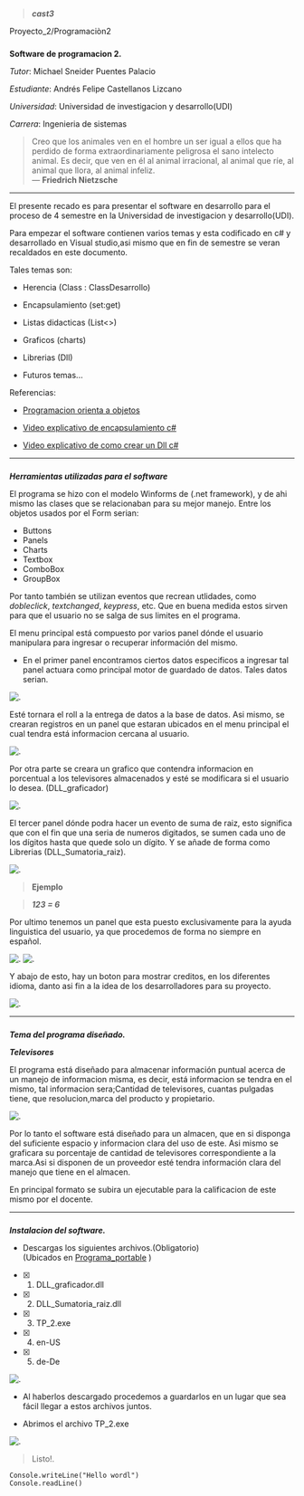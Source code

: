 ###
> ___cast3___

Proyecto_2/Programaciòn2

[img_arch]: https://user-images.githubusercontent.com/62570607/81858953-2af3b080-952a-11ea-81b4-6782999bfa09.jpg "Previsualizacion archivos"
[img_prog]: https://user-images.githubusercontent.com/62570607/81858935-24653900-952a-11ea-8e68-35d9db080fa0.jpg "Previsualizacion programa"
[img_log]: https://user-images.githubusercontent.com/62570607/81858950-2929ed00-952a-11ea-9e74-5e8ec14a169b.jpg "Logistica"
[img_registro]: https://user-images.githubusercontent.com/62570607/81863569-0fd86f00-9531-11ea-9a98-b327a1105279.png "Registros"
[img_ajust]: https://user-images.githubusercontent.com/62570607/81863560-0e0eab80-9531-11ea-9587-6bc663b5ac21.png  "Ajustes"
[img_ajust2]: https://user-images.githubusercontent.com/62570607/81863562-0ea74200-9531-11ea-8ef0-061e09021af2.png  "Idiomas"
[img_calculo]: https://user-images.githubusercontent.com/62570607/81863563-0ea74200-9531-11ea-9068-474bc6dde004.png  "Suma de raiz"
[img_grafico]: https://user-images.githubusercontent.com/62570607/81863564-0f3fd880-9531-11ea-8c11-1a5bffb5893b.png  "Grafico"
[img_usercontrol]: https://user-images.githubusercontent.com/62570607/81863566-0f3fd880-9531-11ea-9d72-ad90860f3335.PNG  "Datos"
[img_credi]: https://user-images.githubusercontent.com/62570607/81863567-0f3fd880-9531-11ea-9327-252fbbeb6147.png  "Creditos"
###
**Software de programacion 2.**

*Tutor*: Michael Sneider Puentes Palacio

*Estudiante*: Andrés Felipe Castellanos Lizcano

*Universidad*: Universidad de investigacion y desarrollo(UDI)

*Carrera*: Ingenieria de sistemas

> Creo que los animales ven en el hombre un ser igual a ellos que ha perdido de forma extraordinariamente peligrosa el sano intelecto animal.
>Es decir, que ven en él al animal irracional, al animal que ríe, al animal que llora, al animal infeliz.  
>   — **Friedrich Nietzsche**
---

El presente recado es para presentar el software en desarrollo para el proceso de 4 semestre en la Universidad de investigacion y desarrollo(UDI).

Para empezar el software contienen varios temas y esta codificado en c# y desarrollado en Visual studio,asi mismo que en fin de semestre se veran recaldados en este documento.

 Tales temas son:

- Herencia (Class : ClassDesarrollo)

- Encapsulamiento (set:get)

- Listas didacticas (List<>)

- Graficos (charts)

- Librerias  (Dll)

- Futuros temas...

Referencias:
- [Programacion orienta a objetos](https://www.fdi.ucm.es/profesor/jpavon/poo/1.1.Objetos%20y%20Clases.pdf)

- [Video explicativo de encapsulamiento c#](https://www.youtube.com/watch?v=_eyFoySmHPk)

- [Video explicativo de como crear un Dll c#](https://www.youtube.com/watch?v=I-rUqVu0eFA)


---

###
***Herramientas utilizadas para el software***



El programa se hizo con el modelo Winforms de (.net framework), y de ahi mismo las clases que se relacionaban para su mejor manejo.
Entre los objetos usados por el Form serian:

- Buttons
- Panels
- Charts
- Textbox
- ComboBox
- GroupBox

Por tanto también se utilizan eventos que recrean utlidades, como *dobleclick*, *textchanged*, *keypress*, etc. Que en buena medida estos sirven para que el usuario no se salga de sus limites en el programa.

El menu principal está compuesto por varios panel dónde el usuario manipulara para ingresar o recuperar información del mismo.

  - En el primer panel encontramos ciertos datos especificos a ingresar tal panel actuara como principal motor de guardado de datos. Tales datos serian.

![. ][img_registro]


Esté tornara el roll a la entrega de datos a la base de datos. Asi mismo, se crearan registros en un panel que estaran ubicados en el menu principal el cual tendra está informacion cercana al usuario.

![. ][img_usercontrol]

Por otra parte se creara un grafico que contendra informacion en porcentual a los televisores almacenados y esté se modificara si el usuario lo desea. (DLL_graficador)

![. ][img_grafico]

El tercer panel dónde podra hacer un evento de suma de raiz, esto significa que con el fin que una seria de numeros digitados, se sumen cada uno de los dígitos hasta que quede solo un dígito.
Y se añade de forma como Librerias (DLL_Sumatoria_raiz).

![. ][img_calculo]

> **Ejemplo**

> ___123 = 6___


Por ultimo tenemos un panel que esta puesto exclusivamente para la ayuda linguistica del usuario, ya que procedemos de forma no siempre en español.

![. ][img_ajust]   ![. ][img_ajust2]

Y abajo de esto, hay un boton para mostrar creditos, en los diferentes idioma, danto asi fin a la idea de los desarrolladores para su proyecto.

![. ][img_credi]

---


###
***Tema del programa diseñado.***

***Televisores***

El programa está diseñado para almacenar información puntual acerca de un manejo de informacion misma, es decir, está informacion se tendra en el mismo, tal informacion sera;Cantidad de televisores, cuantas pulgadas tiene, que resolucion,marca del producto y propietario.


![. ][img_log]

Por lo tanto el software está diseñado para un almacen, que en si disponga del suficiente espacio y informacion clara del uso de este.
Asi mismo se graficara su porcentaje de cantidad de televisores correspondiente a la marca.Asi si disponen de un proveedor esté tendra información clara del manejo que tiene en el almacen.

En principal formato se subira un ejecutable para la calificacion de este mismo por el docente.




---


###
***Instalacion del software.***



- Descargas los siguientes archivos.(Obligatorio)  
(Ubicados en [Programa_portable](https://github.com/cast3/cast3/tree/master/Programa_portable) )

- [x] 1. DLL_graficador.dll

- [x] 2. DLL_Sumatoria_raiz.dll

- [x] 3. TP_2.exe

- [x] 4. en-US

- [x] 5. de-De



![. ][img_arch]

- Al haberlos descargado procedemos a guardarlos en un lugar que sea fácil llegar a estos archivos juntos.

- Abrimos el archivo TP_2.exe


![. ][img_prog]
> Listo!.

```
Console.writeLine("Hello wordl")
Console.readLine()
```
